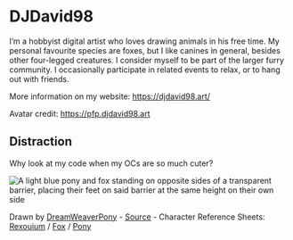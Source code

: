 # DJDavid98

I’m a hobbyist digital artist who loves drawing animals in his free time. My personal favourite species are foxes, but I like canines in general, besides other four-legged creatures. I consider myself to be part of the larger furry community. I occasionally participate in related events to relax, or to hang out with friends.

More information on my website: https://djdavid98.art/

Avatar credit: https://pfp.djdavid98.art

## Distraction

Why look at my code when my OCs are so much cuter?

![A light blue pony and fox standing on opposite sides of a transparent barrier, placing their feet on said barrier at the same height on their own side](https://furrycdn.org/img/view/2020/6/15/2791.png)

Drawn by [DreamWeaverPony](https://twitter.com/DreamWeaverPony) - [Source](https://furbooru.org/images/2791) - Character Reference Sheets: [Rexouium](http://rex.djdavid98.art) / [Fox](http://fox.djdavid98.art) / [Pony](http://oc.djdavid98.art)
